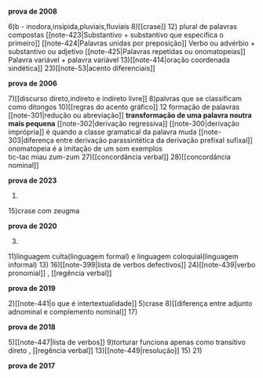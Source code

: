 **prova de 2008**

6)b - inodora,insípida,pluviais,fluviais
8)[[crase]]
12)
	plural de palavras compostas
		[[note-423|Substantivo + substantivo que especifica o primeiro]]
		[[note-424|Palavras unidas por preposição]]
		Verbo ou advérbio + substantivo ou adjetivo
		[[note-425|Palavras repetidas ou onomatopeias]]
		Palavra variável + palavra variável
13)[[note-414|oração coordenada sindética]]
23)[[note-53|acento diferenciais]]

**prova de 2006**

7)[[discurso direto,indireto e indireto livre]]
8)palvras que se classificam como ditongos
10)[[regras do acento gráfico]]
12
	formação de palavras
		[[note-301|redução ou abreviação]]
			 **transformação de uma palavra noutra mais pequena**
		[[note-302|derivação regressiva]] 
		[[note-300|derivação imprópria]] 
			é quando a classe gramatical da palavra muda
		[[note-303|diferença entre derivação parassintética da derivação prefixal sufixal]]
		onomatopeia
			é a imitação de um som
			exemplos	
				tic-tac
				miau
				zum-zum
27)[[concordância verbal]]
28)[[concordância nominal]]

**prova de 2023**

1)
15)crase com zeugma

**prova de 2020**

3)
11)linguagem culta(linguagem formal) e linguagem coloquial(linguagem informal)
13)
16)[[note-399|lista de verbos defectivos]]
24)[[note-439|verbo pronomial]] , [[regência verbal]] 

**prova de 2019**

2)[[note-441|o que é intertextualidade]]
5)crase
8)[[diferença entre adjunto adnominal e complemento nominal]]
17)

**prova de 2018**

5)[[note-447|lista de verbos]]
9)torturar funciona apenas como transitivo direto , [[regência verbal]]
13)[[note-449|resolução]]
15)
21)

**prova de 2017**

